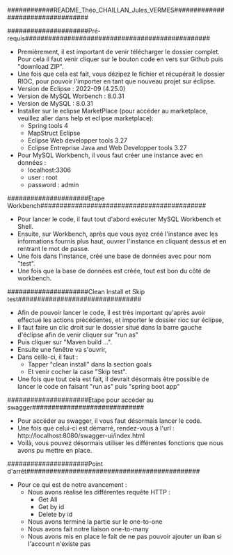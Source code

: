 ############README_Théo_CHAILLAN_Jules_VERMES##################################

#####################Pré-requis################################################

- Premièrement, il est important de venir télécharger le dossier complet. Pour cela il faut venir cliquer sur le bouton code en vers sur Github puis "download ZIP".
- Une fois que cela est fait, vous dézipez le fichier et récupérait le dossier RIOC, pour pouvoir l'importer en tant que nouveau projet sur éclipse.
- Version de Eclipse : 2022-09 (4.25.0)
- Version de MySQL Worbench : 8.0.31
- Version de MySQL : 8.0.31
- Installer sur le eclipse MarketPlace (pour accéder au marketplace, veuillez aller dans help et eclipse marketplace):
	- Spring tools 4
	- MapStruct Eclipse
	- Eclipse Web developper tools 3.27
	- Eclipse Entreprise Java and Web Developper tools 3.27
- Pour MySQL Workbench, il vous faut créer une instance avec en données :
	- localhost:3306
	- user : root
	- password : admin

#####################Etape Workbench###########################################

- Pour lancer le code, il faut tout d'abord exécuter MySQL Workbench et Shell.
- Ensuite, sur Workbench, après que vous ayez créé l'instance avec les informations fournis plus haut, ouvrer l'instance en cliquant dessus et en rentrant le mot de passe.
- Une fois dans l'instance, créé une base de données avec pour nom "test".
- Une fois que la base de données est créée, tout est bon du côté de workbench.

#####################Clean Install et Skip test################################

- Afin de pouvoir lancer le code, il est très important qu'après avoir effectué les actions précédentes, et importer le dossier rioc sur éclipse,
- Il faut faire un clic droit sur le dossier situé dans la barre gauche d'éclipse afin de venir cliquer sur "run as"
- Puis cliquer sur "Maven build ...".
- Ensuite une fenêtre va s'ouvrir,
- Dans celle-ci, il faut :
	- Tapper "clean install" dans la section goals
	- Et venir cocher la case "Skip test".
- Une fois que tout cela est fait, il devrait désormais être possible de lancer le code en faisant "run as" puis "spring boot app"

#####################Etape pour accéder au swagger#############################

- Pour accéder au swagger, il vous faut désormais lancer le code.
- Une fois que celui-ci est démarré, rendez-vous à l'url : http://localhost:8080/swagger-ui/index.html
- Voilà, vous pouvez désormais utiliser les différentes fonctions que nous avons pu mettre en place.

#####################Point d'arrêt#############################################

- Pour ce qui est de notre avancement :
	- Nous avons réalisé les différentes requête HTTP :
		- Get All
		- Get by id
		- Delete by id
	- Nous avons terminé la partie sur le one-to-one
	- Nous avons fait notre liaison one-to-many
	- Nous avons mis en place le fait de ne pas pouvoir ajouter un iban si l'account n'existe pas
